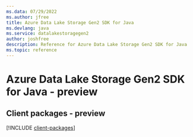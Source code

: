 ```yaml
---
ms.data: 07/29/2022
ms.author: jfree
title: Azure Data Lake Storage Gen2 SDK for Java
ms.devlang: java
ms.service: datalakestoragegen2
author: joshfree
description: Reference for Azure Data Lake Storage Gen2 SDK for Java
ms.topic: reference
---
```

# Azure Data Lake Storage Gen2 SDK for Java - preview

## Client packages - preview
[!INCLUDE [client-packages](data-lake-storage-gen2-client-index.md)]